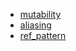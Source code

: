 - [mutability](mutability/README.md)
- [aliasing](aliasing/README.md)
- [ref_pattern](ref_pattern/README.md)